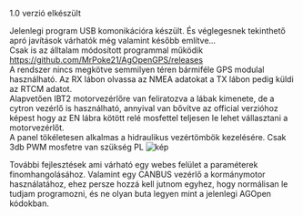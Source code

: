 1.0 verzió elkészült


Jelenlegi program USB komonikációra készült. És véglegesnek tekinthető apró javítások várhatók még valamint később említve...<br>
Csak is az álltalam módosított programmal működik https://github.com/MrPoke21/AgOpenGPS/releases <br>
A rendszer nincs megkötve semmilyen téren bármiféle GPS modulal használható. Az RX lábon olvassa az NMEA adatokat a TX lábon pedig küldi az RTCM adatot.<br>
Alapvetően IBT2 motorvezérlőre van feliratozva a lábak kimenete, de a cytron vezérlő is használható, annyival van bővítve az official verzióhoz képest hogy az EN lábra kötött relé mosfettel teljesen le lehet vállasztani a motorvezérlőt.<br>
A panel tökéletesen alkalmas a hidraulikus vezértömbök kezelésére. Csak 3db PWM mosfetre van szükség PL
![kép](https://github.com/user-attachments/assets/22d2442e-f5ab-4dc8-b6c0-d2c29f04e67f)

További fejlesztések ami várható egy webes felület a paraméterek finomhangolásához.
Valamint egy CANBUS vezérlő a kormánymotor használatához, ehez persze hozzá kell jutnom egyhez, hogy normálisan le tudjam programozni, és ne olyan buta legyen mint a jelenlegi AGOpen kódokban.



